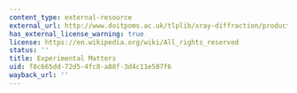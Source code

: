 ```yaml
---
content_type: external-resource
external_url: http://www.doitpoms.ac.uk/tlplib/xray-diffraction/production.php
has_external_license_warning: true
license: https://en.wikipedia.org/wiki/All_rights_reserved
status: ''
title: Experimental Matters
uid: f8c665dd-72d5-4fc8-a88f-3d4c11e507f6
wayback_url: ''
---
```

